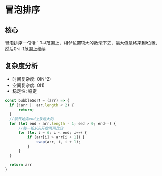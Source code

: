 # 冒泡排序
## 核心
冒泡排序一句话：0~i范围上，相邻位置较大的数滚下去，最大值最终来到i位置，然后0~i-1范围上继续

## 复杂度分析
- 时间复杂度: O(N^2)
- 空间复杂度: O(1)
- 稳定性: 稳定

```javascript
const bubbleSort = (arr) => {
  if (!arr || arr.length < 2) {
      return;
  }
  //最开始向end上放最大的
  for (let end = arr.length - 1; end > 0; end--) {
      //每一轮从头开始两两比较
      for (let i = 0; i < end; i++) {
          if (arr[i] > arr[i + 1]) {
              swap(arr, i, i + 1);
          }
      }
  }

  return arr
}
```